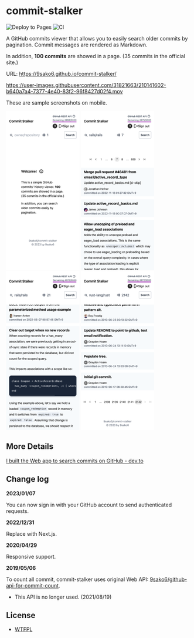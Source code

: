 # commit-stalker

![Deploy to Pages](https://github.com/9sako6/commit-stalker/workflows/Deploy%20to%20Pages/badge.svg)
![CI](https://github.com/9sako6/commit-stalker/workflows/CI/badge.svg)

A GitHub commits viewer that allows you to easily search older commits by
pagination. Commit messages are rendered as Markdown.

In addition, **100 commits** are showed in a page. (35 commits in the official
site.)

URL: https://9sako6.github.io/commit-stalker/

https://user-images.githubusercontent.com/31821663/210141602-b640a7a4-7377-4e40-83f2-96f8427d02f4.mov

These are sample screenshots on mobile.

<p>
  <img src="./figs/mobile.png" width=200px/>
  <img src="./figs/mobile_rails.png" width=200px/>
  <img src="./figs/mobile_rails2.png" width=200px/>
  <img src="./figs/mobile_rust.png" width=200px/>
</p>

## More Details

[I built the Web app to search commits on GitHub - dev.to](https://dev.to/9sako6/i-built-the-web-app-to-search-commits-on-github-3l82)

## Change log

**2023/01/07**

You can now sign in with your GitHub account to send authenticated requests.

**2022/12/31**

Replace with Next.js.

**2020/04/29**

Responsive support.

**2019/05/06**

To count all commit, commit-stalker uses original Web API:
[9sako6/github-api-for-commit-count](https://github.com/9sako6/github-api-for-commit-count).

- This API is no longer used. (2021/08/19)

## License

- [WTFPL](https://github.com/9sako6/commit-stalker/blob/master/LICENSE.md)
